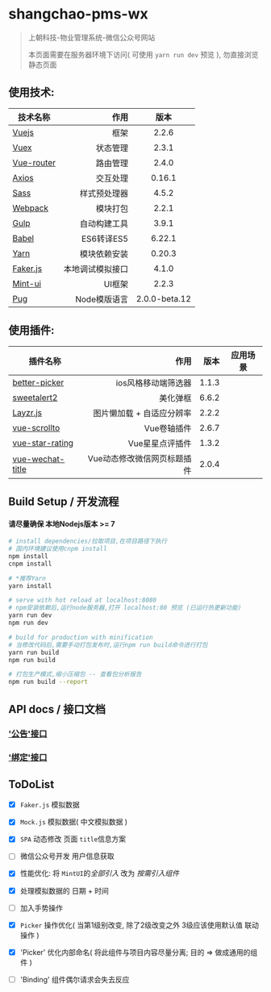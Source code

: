 # shangchao-pms-wx

> 上朝科技-物业管理系统-微信公众号网站
>
> 本页面需要在服务器环境下访问( 可使用 `yarn run dev` 预览 ), 勿直接浏览静态页面

## 使用技术:
| 技术名称                                                      | 作用                |  版本  |
| --------                                                      | -----:             | :----:  |
| [Vuejs](http://cn.vuejs.org/)                                 | 框架                |   2.2.6     |
| [Vuex](https://vuex.vuejs.org/zh-cn/)                         | 状态管理            |   2.3.1   |
| [Vue-router](http://router.vuejs.org/zh-cn/)                  | 路由管理            |  2.4.0  |
| [Axios](https://github.com/mzabriskie/axios)                  | 交互处理            |  0.16.1  |
| [Sass](https://www.sass.hk/)                                  | 样式预处理器        |  4.5.2  |
| [Webpack](http://webpack.github.io/)                          | 模块打包            |  2.2.1  |
| [Gulp](http://www.gulpjs.com.cn/docs/getting-started/)        | 自动构建工具        |  3.9.1  |
| [Babel](http://babeljs.cn/)                                   | ES6转译ES5          |  6.22.1  |
| [Yarn](https://yarnpkg.com/zh-Hans/)                          | 模块依赖安装         |  0.20.3  |
| [Faker.js](http://marak.github.io/faker.js/)                  | 本地调试模拟接口      |  4.1.0  |
| [Mint-ui](https://museui.github.io/#/index)                   | UI框架              |  2.2.3  |
| [Pug](https://pugjs.org/zh-cn/api/getting-started.html)       | Node模版语言         |  2.0.0-beta.12  |

## 使用插件:
| 插件名称                                                           | 作用                           |  版本  |    应用场景 |
| --------                                                          | -----:                        | -----:  |  :----:  |
| [better-picker](https://github.com/ustbhuangyi/picker)            | ios风格移动端筛选器            |   1.1.3     |
| [sweetalert2](https://github.com/limonte/sweetalert2)             | 美化弹框                       |   6.6.2     |
| [Layzr.js](https://github.com/callmecavs/layzr.js)                | 图片懒加载 + 自适应分辨率       |   2.2.2     |
| [vue-scrollto](https://github.com/rigor789/vue-scrollto)          | Vue卷轴插件                    |   2.6.7     |
| [vue-star-rating](https://github.com/craigh411/vue-star-rating)   | Vue星星点评插件                 |   1.3.2     |
| [vue-wechat-title](https://github.com/deboyblog/vue-wechat-title) | Vue动态修改微信网页标题插件      |   2.0.4     |

## Build Setup / 开发流程
#### **请尽量确保 本地Nodejs版本 >= 7**

``` bash
# install dependencies/拉取项目,在项目路径下执行
# 国内环境建议使用cnpm install
npm install
cnpm install

# *推荐Yarn
yarn install

# serve with hot reload at localhost:8080
# npm安装依赖后,运行node服务器,打开 localhost:80 预览 (已运行热更新功能)
yarn run dev
npm run dev

# build for production with minification
# 当修改代码后,需要手动打包发布时,运行npm run build命令进行打包
yarn run build
npm run build

# 打包生产模式,缩小压缩包 -- 查看包分析报告
npm run build --report
```
## API docs / 接口文档
### ['公告'接口](./docs/API-bulletin.md)
### ['绑定'接口](./docs/API-binding.md)


## **ToDoList**
- [x]  `Faker.js` 模拟数据
- [x]  `Mock.js` 模拟数据( 中文模拟数据 )
- [x]  `SPA` 动态修改 页面 `title`信息方案
- [ ]  微信公众号开发 用户信息获取
- [x]  性能优化: 将 `MintUI`的*全部引入* 改为 *按需引入组件*
- [x]  处理模拟数据的 日期 + 时间
- [ ]  加入手势操作
- [x]  `Picker` 操作优化( 当第1级别改变, 除了2级改变之外 3级应该使用默认值 联动操作 )
- [x]  'Picker' 优化内部命名( 将此组件与项目内容尽量分离; 目的 => 做成通用的组件 )
- [ ]  'Binding' 组件偶尔请求会失去反应

